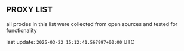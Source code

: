 ## PROXY LIST

all proxies in this list were collected from open sources and tested for functionality

last update: `2025-03-22 15:12:41.567997+00:00` UTC